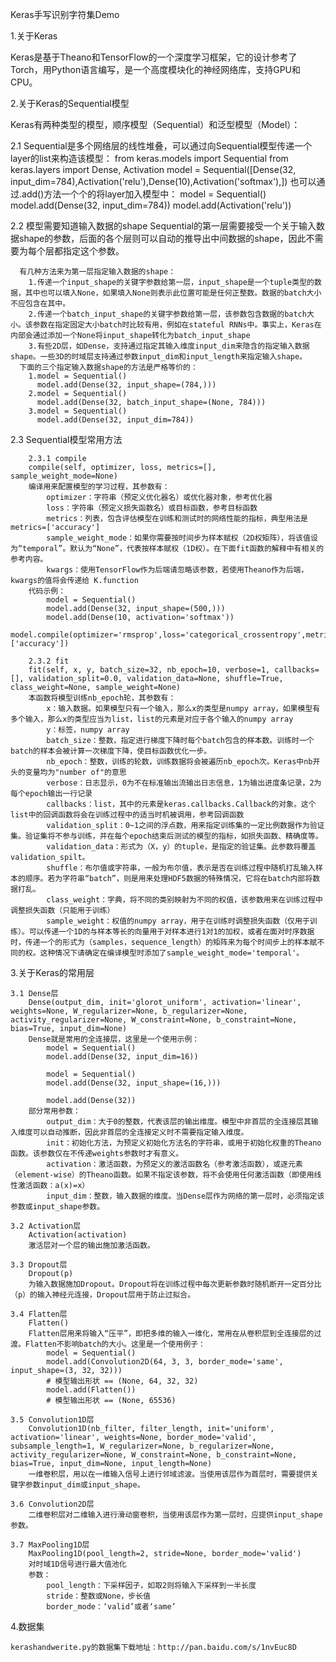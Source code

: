 Keras手写识别字符集Demo

1.关于Keras

  Keras是基于Theano和TensorFlow的一个深度学习框架，它的设计参考了Torch，用Python语言编写，是一个高度模块化的神经网络库，支持GPU和CPU。
   
2.关于Keras的Sequential模型

  Keras有两种类型的模型，顺序模型（Sequential）和泛型模型（Model）：
  
  2.1 Sequential是多个网络层的线性堆叠，可以通过向Sequential模型传递一个layer的list来构造该模型：
		from keras.models import Sequential
		from keras.layers import Dense, Activation
		model = Sequential([Dense(32, input_dim=784),Activation('relu'),Dense(10),Activation('softmax'),])
	  也可以通过.add()方法一个个的将layer加入模型中：
		model = Sequential()
		model.add(Dense(32, input_dim=784))
		model.add(Activation('relu'))
		
  2.2 模型需要知道输入数据的shape
	  Sequential的第一层需要接受一个关于输入数据shape的参数，后面的各个层则可以自动的推导出中间数据的shape，因此不需要为每个层都指定这个参数。
      
	  有几种方法来为第一层指定输入数据的shape：
		1.传递一个input_shape的关键字参数给第一层，input_shape是一个tuple类型的数据，其中也可以填入None，如果填入None则表示此位置可能是任何正整数。数据的batch大小不应包含在其中。
		2.传递一个batch_input_shape的关键字参数给第一层，该参数包含数据的batch大小。该参数在指定固定大小batch时比较有用，例如在stateful RNNs中。事实上，Keras在内部会通过添加一个None将input_shape转化为batch_input_shape
		3.有些2D层，如Dense，支持通过指定其输入维度input_dim来隐含的指定输入数据shape。一些3D的时域层支持通过参数input_dim和input_length来指定输入shape。
	  下面的三个指定输入数据shape的方法是严格等价的：
		1.model = Sequential()
		  model.add(Dense(32, input_shape=(784,)))
		2.model = Sequential()
		  model.add(Dense(32, batch_input_shape=(None, 784)))
		3.model = Sequential()
		  model.add(Dense(32, input_dim=784))
		  
  2.3 Sequential模型常用方法
  
		2.3.1 compile
		compile(self, optimizer, loss, metrics=[], sample_weight_mode=None)
		编译用来配置模型的学习过程，其参数有：
			optimizer：字符串（预定义优化器名）或优化器对象，参考优化器
			loss：字符串（预定义损失函数名）或目标函数，参考目标函数
			metrics：列表，包含评估模型在训练和测试时的网络性能的指标，典型用法是metrics=['accuracy']
			sample_weight_mode：如果你需要按时间步为样本赋权（2D权矩阵），将该值设为“temporal”。默认为“None”，代表按样本赋权（1D权）。在下面fit函数的解释中有相关的参考内容。
			kwargs：使用TensorFlow作为后端请忽略该参数，若使用Theano作为后端，kwargs的值将会传递给 K.function
		代码示例：
			model = Sequential()
			model.add(Dense(32, input_shape=(500,)))
			model.add(Dense(10, activation='softmax'))
			model.compile(optimizer='rmsprop',loss='categorical_crossentropy',metrics=['accuracy'])
			
		2.3.2 fit
		fit(self, x, y, batch_size=32, nb_epoch=10, verbose=1, callbacks=[], validation_split=0.0, validation_data=None, shuffle=True, class_weight=None, sample_weight=None)
		本函数将模型训练nb_epoch轮，其参数有：
			x：输入数据。如果模型只有一个输入，那么x的类型是numpy array，如果模型有多个输入，那么x的类型应当为list，list的元素是对应于各个输入的numpy array
			y：标签，numpy array
			batch_size：整数，指定进行梯度下降时每个batch包含的样本数。训练时一个batch的样本会被计算一次梯度下降，使目标函数优化一步。
			nb_epoch：整数，训练的轮数，训练数据将会被遍历nb_epoch次。Keras中nb开头的变量均为"number of"的意思
			verbose：日志显示，0为不在标准输出流输出日志信息，1为输出进度条记录，2为每个epoch输出一行记录
			callbacks：list，其中的元素是keras.callbacks.Callback的对象。这个list中的回调函数将会在训练过程中的适当时机被调用，参考回调函数
			validation_split：0~1之间的浮点数，用来指定训练集的一定比例数据作为验证集。验证集将不参与训练，并在每个epoch结束后测试的模型的指标，如损失函数、精确度等。
			validation_data：形式为（X，y）的tuple，是指定的验证集。此参数将覆盖validation_spilt。
			shuffle：布尔值或字符串，一般为布尔值，表示是否在训练过程中随机打乱输入样本的顺序。若为字符串“batch”，则是用来处理HDF5数据的特殊情况，它将在batch内部将数据打乱。
			class_weight：字典，将不同的类别映射为不同的权值，该参数用来在训练过程中调整损失函数（只能用于训练）
			sample_weight：权值的numpy array，用于在训练时调整损失函数（仅用于训练）。可以传递一个1D的与样本等长的向量用于对样本进行1对1的加权，或者在面对时序数据时，传递一个的形式为（samples，sequence_length）的矩阵来为每个时间步上的样本赋不同的权。这种情况下请确定在编译模型时添加了sample_weight_mode='temporal'。

3.关于Keras的常用层

	3.1 Dense层
		Dense(output_dim, init='glorot_uniform', activation='linear', weights=None, W_regularizer=None, b_regularizer=None, activity_regularizer=None, W_constraint=None, b_constraint=None, bias=True, input_dim=None)
		Dense就是常用的全连接层，这里是一个使用示例：
			model = Sequential()
			model.add(Dense(32, input_dim=16))

			model = Sequential()
			model.add(Dense(32, input_shape=(16,)))
			
			model.add(Dense(32))
		部分常用参数：
			output_dim：大于0的整数，代表该层的输出维度。模型中非首层的全连接层其输入维度可以自动推断，因此非首层的全连接定义时不需要指定输入维度。
			init：初始化方法，为预定义初始化方法名的字符串，或用于初始化权重的Theano函数。该参数仅在不传递weights参数时才有意义。
			activation：激活函数，为预定义的激活函数名（参考激活函数），或逐元素（element-wise）的Theano函数。如果不指定该参数，将不会使用任何激活函数（即使用线性激活函数：a(x)=x）
			input_dim：整数，输入数据的维度。当Dense层作为网络的第一层时，必须指定该参数或input_shape参数。
			
	3.2 Activation层
		Activation(activation)
		激活层对一个层的输出施加激活函数。
		
	3.3 Dropout层
		Dropout(p)
		为输入数据施加Dropout。Dropout将在训练过程中每次更新参数时随机断开一定百分比（p）的输入神经元连接，Dropout层用于防止过拟合。
		
	3.4 Flatten层
		Flatten()
		Flatten层用来将输入“压平”，即把多维的输入一维化，常用在从卷积层到全连接层的过渡。Flatten不影响batch的大小。这里是一个使用例子：
			model = Sequential()
			model.add(Convolution2D(64, 3, 3, border_mode='same', input_shape=(3, 32, 32)))
			# 模型输出形状 == (None, 64, 32, 32)
			model.add(Flatten())
			# 模型输出形状 == (None, 65536)
			
	3.5 Convolution1D层
		Convolution1D(nb_filter, filter_length, init='uniform', activation='linear', weights=None, border_mode='valid', subsample_length=1, W_regularizer=None, b_regularizer=None, activity_regularizer=None, W_constraint=None, b_constraint=None, bias=True, input_dim=None, input_length=None)
		一维卷积层，用以在一维输入信号上进行邻域滤波。当使用该层作为首层时，需要提供关键字参数input_dim或input_shape。
		
	3.6 Convolution2D层
		二维卷积层对二维输入进行滑动窗卷积，当使用该层作为第一层时，应提供input_shape参数。
		
	3.7 MaxPooling1D层
		MaxPooling1D(pool_length=2, stride=None, border_mode='valid')
		对时域1D信号进行最大值池化
		参数：
			pool_length：下采样因子，如取2则将输入下采样到一半长度
			stride：整数或None，步长值
			border_mode：‘valid’或者‘same’
 
 4.数据集 
 
	kerashandwerite.py的数据集下载地址：http://pan.baidu.com/s/1nvEuc8D